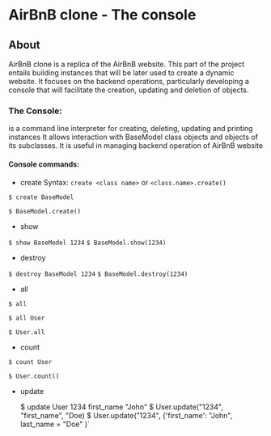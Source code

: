 # AirBnB clone - The console

## About
AirBnB clone is a replica of the AirBnB website. This part of the project entails building instances that will be later used to create a dynamic website. It focuses on the backend operations, particularly developing a console that will facilitate the creation, updating and deletion of objects.

### **The Console:**
is a command line interpreter for creating, deleting, updating and printing instances It allows interaction with BaseModel class objects and objects of its subclasses. It is useful in managing backend operation of AirBnB website
#### **Console commands:**
* create 
	Syntax: `create <class name>` or `<class.name>.create()`
	
`$ create BaseModel`

`$ BaseModel.create()`

* show
	
`$ show BaseModel 1234`
`$ BaseModel.show(1234)`

* destroy

`$ destroy BaseModel 1234`
`$ BaseModel.destroy(1234)`

* all 

`$ all`

`$ all User`

`$ User.all`

* count

`$ count User`

`$ User.count()`

* update

	$ update User 1234 first_name "John"
	$ User.update("1234", "first_name", "Doe)
	$ User.update("1234", {'first_name': "John", last_name = "Doe" )`
